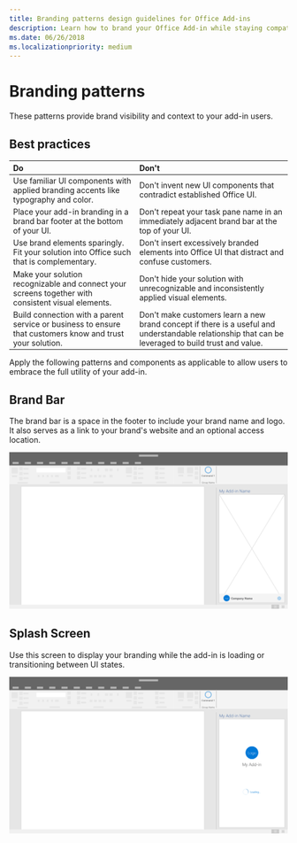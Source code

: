 ```yaml
---
title: Branding patterns design guidelines for Office Add-ins
description: Learn how to brand your Office Add-in while staying compatible with the visual design of Office.
ms.date: 06/26/2018
ms.localizationpriority: medium
---
```


# Branding patterns

These patterns provide brand visibility and context to your add-in users.

## Best practices

|Do |Don't|
|:---- |:----|
| Use familiar UI components with applied branding accents like typography and color. | Don't invent new UI components that contradict established Office UI. |
| Place your add-in branding in a brand bar footer at the bottom of your UI. | Don't repeat your task pane name in an immediately adjacent brand bar at the top of your UI. |
| Use brand elements sparingly. Fit your solution into Office such that is complementary. | Don't insert excessively branded elements into Office UI that distract and confuse customers. |
| Make your solution recognizable and connect your screens together with consistent visual elements. | Don't hide your solution with unrecognizable and inconsistently applied visual elements. |
| Build connection with a parent service or business to ensure that customers know and trust your solution. | Don't make customers learn a new brand concept if there is a useful and understandable relationship that can be leveraged to build trust and value. |

Apply the following patterns and components as applicable to allow users to embrace the full utility of your add-in.

## Brand Bar

The brand bar is a space in the footer to include your brand name and logo. It also serves as a link to your brand's website and an optional access location.

![Brand bar displayed in an add-in task pane of an Office desktop application.](../images/add-in-brand-bar.png)

## Splash Screen

Use this screen to display your branding while the add-in is loading or transitioning between UI states.

![Brand splash screen displayed in an add-in task pane of an Office desktop application.](../images/add-in-splash-screen.png)
